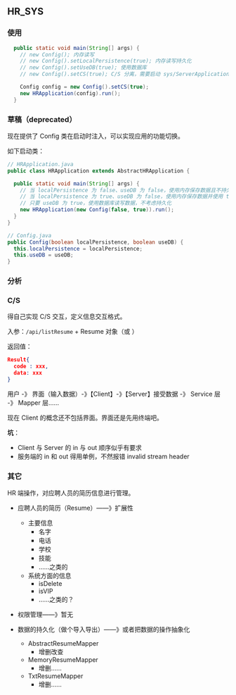 ## HR_SYS

### 使用

```Java
  public static void main(String[] args) {
    // new Config(); 内存读写
    // new Config().setLocalPersistence(true); 内存读写持久化
    // new Config().setUseDB(true); 使用数据库
    // new Config().setCS(true); C/S 分离，需要启动 sys/ServerApplication

    Config config = new Config().setCS(true);
    new HRApplication(config).run();
  }
```



### 草稿（deprecated）



现在提供了 Config 类在启动时注入，可以实现应用的功能切换。

如下启动类：

```Java
// HRApplication.java
public class HRApplication extends AbstractHRApplication {

  public static void main(String[] args) {
    // 当 localPersistence 为 false、useDB 为 false，使用内存保存数据且不持久化
    // 当 localPersistence 为 true、useDB 为 false，使用内存保存数据并使用 txt 文件持久化
    // 只要 useDB 为 true，使用数据库读写数据，不考虑持久化
    new HRApplication(new Config(false, true)).run();
  }
}

// Config.java
public Config(boolean localPersistence, boolean useDB) {
  this.localPersistence = localPersistence;
  this.useDB = useDB;
}
```

### 分析

### C/S

得自己实现 C/S 交互，定义信息交互格式。

入参：`/api/listResume` + Resume 对象（或 ）



返回值：

```Json
Result{
  code : xxx,
  data: xxx
}
```



用户 -》 界面（输入数据）-》【Client】-》【Server】接受数据 -》 Service 层 -》 Mapper 层……

现在 Client 的概念还不包括界面。界面还是先用终端吧。

**坑**：

* Client 与 Server 的 in 与 out 顺序似乎有要求
* 服务端的 in 和 out 得用单例，不然报错 invalid stream header

### 其它

HR 端操作，对应聘人员的简历信息进行管理。

* 应聘人员的简历（Resume）——》扩展性
  * 主要信息
    * 名字
    * 电话
    * 学校
    * 技能
    * ……之类的
  * 系统方面的信息
    * isDelete
    * isVIP
    * ……之类的？

* 权限管理——》暂无
* 数据的持久化（做个导入导出）——》或者把数据的操作抽象化
  * AbstractResumeMapper
    * 增删改查
  * MemoryResumeMapper
    * 增删……
  * TxtResumeMapper
    * 增删……

